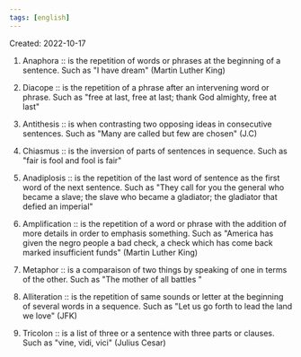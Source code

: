 ```yaml
---
tags: [english] 
---
```

Created: 2022-10-17

 1. Anaphora :: is the repetition of words or phrases at the beginning of a sentence. Such as "I have dream" (Martin Luther King) 
<!--SR:!2023-09-14,202,250-->
 2. Diacope :: is the repetition of a phrase after an intervening word or phrase. Such as "free at last, free at last; thank God almighty, free at last"
<!--SR:!2023-06-09,85,230-->
 3. Antithesis :: is when contrasting two opposing ideas in consecutive sentences. Such as "Many are called but few are chosen" (J.C) 
<!--SR:!2023-08-03,178,250-->
 4. Chiasmus :: is the inversion of parts of sentences in sequence. Such as "fair is fool and fool is fair" 
<!--SR:!2023-05-28,36,211-->

<!--SR:!2023-07-20,167,250-->
 5. Anadiplosis :: is the repetition of the last word of sentence as the first word of the next sentence. Such as "They call for you the general who became a slave; the slave who became a gladiator; the gladiator that defied an imperial" 
<!--SR:!2023-08-16,183,250-->
 6. Amplification :: is the repetition of a word or phrase with the addition of more details in order to emphasis something. Such as "America has given the negro people a bad check, a check which has come back marked insufficient funds" (Martin Luther King) 
<!--SR:!2023-07-25,170,250-->
 7. Metaphor :: is a comparaison of two things by speaking of one in terms of the other. Such as "The mother of all battles " 
<!--SR:!2024-03-08,305,250-->
 8. Alliteration :: is the repetition of same sounds or letter at the beginning of several words in a sequence. Such as "Let us go forth to lead the land we love" (JFK) 
<!--SR:!2024-01-03,281,270-->
 9. Tricolon :: is a list of three or a sentence with three parts or clauses. Such as "vine, vidi,  vici" (Julius Cesar) 
<!--SR:!2023-06-23,148,250-->